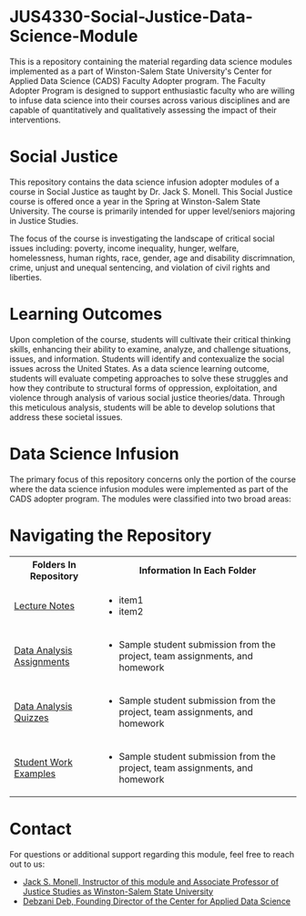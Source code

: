 # JUS4330-Social-Justice-Data-Science-Module
This is a repository containing the material regarding data science modules implemented as a part of Winston-Salem State University's Center for Applied Data Science (CADS) Faculty Adopter program. The Faculty Adopter Program is designed to support enthusiastic faculty who are willing to infuse data science into their courses across various disciplines and are capable of quantitatively and qualitatively assessing the impact of their interventions.

# Social Justice
This repository contains the data science infusion adopter modules of a course in Social Justice as taught by Dr. Jack S. Monell. This Social Justice course is offered once a year in the Spring at Winston-Salem State University. The course is primarily intended for upper level/seniors majoring in Justice Studies. 

The focus of the course is investigating the landscape of critical social issues including: poverty, income inequality, hunger, welfare, homelessness, human rights, race, gender, age and disability discrimnation, crime, unjust and unequal sentencing, and violation of civil rights and liberties.

# Learning Outcomes
Upon completion of the course, students will cultivate their critical thinking skills, enhancing their ability to examine, analyze, and challenge situations, issues, and information. Students will identify and contexualize the social issues across the United States. As a data science learning outcome, students will evaluate competing approaches to solve these struggles and how they contribute to structural forms of oppression, exploitation, and violence through analysis of various social justice theories/data. Through this meticulous analysis, students will be able to develop solutions that address these societal issues.

# Data Science Infusion
The primary focus of this repository concerns only the portion of the course where the data science infusion modules were implemented as part of the CADS adopter program. The modules were classified into two broad areas:

# Navigating the Repository
<table>
  <tbody>
    <tr>
      <th>Folders In Repository</th>
      <th>Information In Each Folder</th>
    </tr>
    <tr>
      <td><a href="https://github.com/BrixxPanlaqui/JUS4330-Social-Justice-Data-Science-Module/tree/main/Lectures">Lecture Notes</a></td>
      <td>
        <ul>
          <li>item1</li>
          <li>item2</li>
        </ul>
      </td>
    </tr>
    <tr>
      <td><a href="https://github.com/BrixxPanlaqui/JUS4330-Social-Justice-Data-Science-Module/tree/main/Data%20Analysis%20Assignments">Data Analysis Assignments</a></td>
      <td>
        <ul>
          <li>Sample student submission from the project, team assignments, and homework</li>
        </ul>
      </td>
    </tr>
    <tr>
      <td><a href="https://github.com/BrixxPanlaqui/JUS4330-Social-Justice-Data-Science-Module/tree/main/Data%20Analysis%20Quizzes">Data Analysis Quizzes</a></td>
      <td>
        <ul>
          <li>Sample student submission from the project, team assignments, and homework</li>
        </ul>
      </td>
    </tr>
    <tr>
      <td><a href="https://github.com/BrixxPanlaqui/JUS4330-Social-Justice-Data-Science-Module/tree/main/Student%20Work%20Examples">Student Work Examples</a></td>
      <td>
        <ul>
          <li>Sample student submission from the project, team assignments, and homework</li>
        </ul>
      </td>
    </tr>
  </tbody>
</table>

# Contact
For questions or additional support regarding this module, feel free to reach out to us:
- [Jack S. Monell, Instructor of this module and Associate Professor of Justice Studies as Winston-Salem State University](mailto:monelljs@wssu.edu)
- [Debzani Deb, Founding Director of the Center for Applied Data Science](mailto:debd@wssu.edu)
